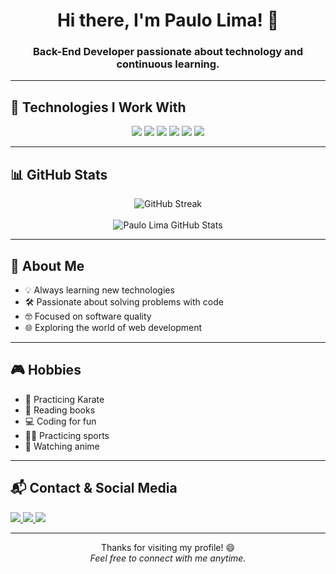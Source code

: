 <h1 align="center">Hi there, I'm Paulo Lima! 👋</h1>
<h3 align="center">Back-End Developer passionate about technology and continuous learning.</h3>

---

## 🚀 Technologies I Work With

<div align="center">
  <img src="https://img.shields.io/badge/-PYTHON-000?style=for-the-badge&logo=python&logoColor=9644F4" />
  <img src="https://img.shields.io/badge/-CSS-000?style=for-the-badge&logo=css3&logoColor=9644F4" />
  <img src="https://img.shields.io/badge/-HTML-000?style=for-the-badge&logo=html5&logoColor=9644F4" />
  <img src="https://img.shields.io/badge/-JAVASCRIPT-000?style=for-the-badge&logo=javascript&logoColor=9644F4" />
  <img src="https://img.shields.io/badge/-PHP-000?style=for-the-badge&logo=php&logoColor=9644F4" />
  <img src="https://img.shields.io/badge/-REACT-000?style=for-the-badge&logo=react&logoColor=9644F4" />
</div>

---

## 📊 GitHub Stats

<div align="center">
  <img alt="GitHub Streak" src="https://github-readme-streak-stats.herokuapp.com/?user=PauloLima4&theme=midnight-purple&hide_border=true" />
  <br><br>
  <img alt="Paulo Lima GitHub Stats" src="https://github-readme-stats.vercel.app/api?username=PauloLima4&theme=midnight-purple&show_icons=true&hide_border=true&locale=en&rank_icon=github" />
</div>

---

## 🎯 About Me

- 💡 Always learning new technologies
- 🛠️ Passionate about solving problems with code
- 🤓 Focused on software quality
- 🌐 Exploring the world of web development

---

## 🎮 Hobbies

- 🥋 Practicing Karate
- 📖 Reading books
- 💻 Coding for fun
- 🏃‍♂️ Practicing sports
- 🎌 Watching anime

---

## 📬 Contact & Social Media

<div align="left">
  <a href="https://www.instagram.com/plazoomoficial/" target="_blank">
    <img src="https://img.shields.io/badge/-Instagram-%23E4405F?style=for-the-badge&logo=instagram&logoColor=white" />
  </a>
  <a href="mailto:plazomoficial@gmail.com" target="_blank">
    <img src="https://img.shields.io/badge/-Email-%230077B5?style=for-the-badge&logo=gmail&logoColor=white" />
  </a>
  <a href="https://wa.me/5585974001619" target="_blank">
    <img src="https://img.shields.io/badge/-WhatsApp-%2325D366?style=for-the-badge&logo=whatsapp&logoColor=white" />
  </a>
</div>

---

<p align="center">
  Thanks for visiting my profile! 😄<br/>
  <i>Feel free to connect with me anytime.</i>
</p>
